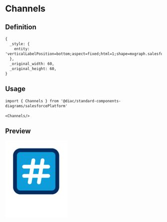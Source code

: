 # Channels

## Definition

```
{
  _style: { 
    entity: 'verticalLabelPosition=bottom;aspect=fixed;html=1;shape=mxgraph.salesforce.channels;',
  },
  _original_width: 60,
  _original_height: 60,
}
```

## Usage

```
import { Channels } from '@diac/standard-components-diagrams/salesforcePlatform'

<Channels/>
```

## Preview

<img src="./channels.png" width="200"/>
